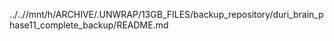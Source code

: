../..//mnt/h/ARCHIVE/.UNWRAP/13GB_FILES/backup_repository/duri_brain_phase11_complete_backup/README.md